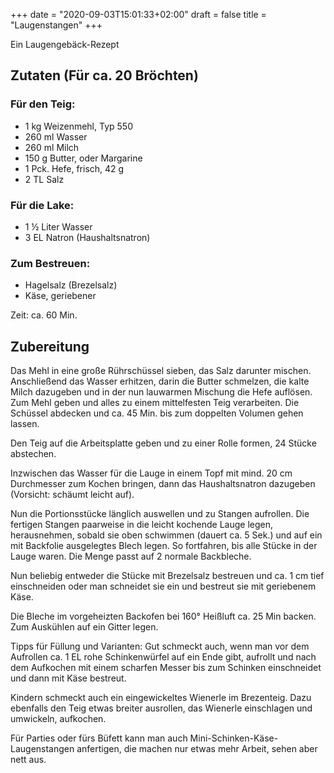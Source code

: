 +++
date = "2020-09-03T15:01:33+02:00"
draft = false
title = "Laugenstangen"
+++

Ein Laugengebäck-Rezept

<!--more-->
## Zutaten (Für ca. 20 Bröchten)

### Für den Teig:
- 1 kg Weizenmehl, Typ 550
- 260 ml Wasser
- 260 ml Milch
- 150 g Butter, oder Margarine
- 1 Pck. Hefe, frisch, 42 g
- 2 TL Salz

### Für die Lake:
- 1 ½ Liter Wasser
- 3 EL Natron (Haushaltsnatron)

### Zum Bestreuen:
- Hagelsalz (Brezelsalz)
- Käse, geriebener

Zeit: ca. 60 Min.


## Zubereitung
Das Mehl in eine große Rührschüssel sieben, das Salz darunter mischen. Anschließend das Wasser erhitzen, darin die Butter schmelzen, die kalte Milch dazugeben und in der nun lauwarmen Mischung die Hefe auflösen. Zum Mehl geben und alles zu einem mittelfesten Teig verarbeiten. Die Schüssel abdecken und ca. 45 Min. bis zum doppelten Volumen gehen lassen.

Den Teig auf die Arbeitsplatte geben und zu einer Rolle formen, 24 Stücke abstechen.

Inzwischen das Wasser für die Lauge in einem Topf mit mind. 20 cm Durchmesser zum Kochen bringen, dann das Haushaltsnatron dazugeben (Vorsicht: schäumt leicht auf).

Nun die Portionsstücke länglich auswellen und zu Stangen aufrollen. Die fertigen Stangen paarweise in die leicht kochende Lauge legen, herausnehmen, sobald sie oben schwimmen (dauert ca. 5 Sek.) und auf ein mit Backfolie ausgelegtes Blech legen. So fortfahren, bis alle Stücke in der Lauge waren. Die Menge passt auf 2 normale Backbleche.

Nun beliebig entweder die Stücke mit Brezelsalz bestreuen und ca. 1 cm tief einschneiden oder man schneidet sie ein und bestreut sie mit geriebenem Käse.

Die Bleche im vorgeheizten Backofen bei 160° Heißluft ca. 25 Min backen. Zum Auskühlen auf ein Gitter legen.

Tipps für Füllung und Varianten:
Gut schmeckt auch, wenn man vor dem Aufrollen ca. 1 EL rohe Schinkenwürfel auf ein Ende gibt, aufrollt und nach dem Aufkochen mit einem scharfen Messer bis zum Schinken einschneidet und dann mit Käse bestreut.

Kindern schmeckt auch ein eingewickeltes Wienerle im Brezenteig. Dazu ebenfalls den Teig etwas breiter ausrollen, das Wienerle einschlagen und umwickeln, aufkochen.

Für Parties oder fürs Büfett kann man auch Mini-Schinken-Käse-Laugenstangen anfertigen, die machen nur etwas mehr Arbeit, sehen aber nett aus.